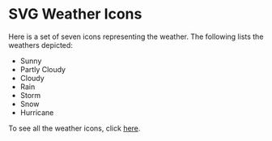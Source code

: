 # SVG Weather Icons 

Here is a set of seven icons representing the weather. The following lists the weathers depicted:

- Sunny
- Partly Cloudy
- Cloudy
- Rain
- Storm
- Snow
- Hurricane

To see all the weather icons, click [here](http://i6.cims.nyu.edu/~awc316/dotw/svg/).